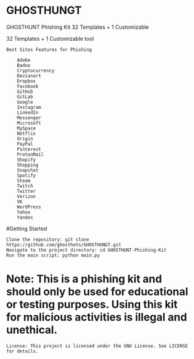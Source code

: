 # GHOSTHUNGT
GHOSTHUNT Phishing Kit 32 Templates + 1 Customizable

32 Templates + 1 Customizable tool

```
Best Sites Features for Phishing

    Adobe
    Badoo
    Cryptocurrency
    Devianart
    Dropbox
    Facebook
    GitHub
    GitLab
    Google
    Instagram
    LinkedIn
    Messenger
    Microsoft
    MySpace
    Netflix
    Origin
    PayPal
    Pinterest
    ProtonMail
    Shopify
    Shopping
    Snapchat
    Spotify
    Steam
    Twitch
    Twitter
    Verizon
    VK
    WordPress
    Yahoo
    Yandex
```

#Getting Started

    Clone the repository: git clone https://github.com/ghosthets/GHOSTHUNGT.git
    Navigate to the project directory: cd GHOSTHUNT-Phishing-Kit
    Run the main script: python main.py

# Note: This is a phishing kit and should only be used for educational or testing purposes. Using this kit for malicious activities is illegal and unethical.

```License: This project is licensed under the GNU License. See LICENSE for details.```
